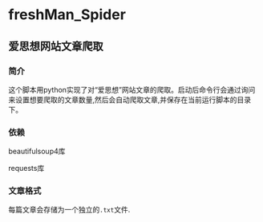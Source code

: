 # freshMan_Spider
## 爱思想网站文章爬取

### 简介

这个脚本用python实现了对“爱思想”网站文章的爬取。启动后命令行会通过询问来设置想要爬取的文章数量,然后会自动爬取文章,并保存在当前运行脚本的目录下。

### 依赖

beautifulsoup4库

requests库

### 文章格式

每篇文章会存储为一个独立的`.txt`文件.
